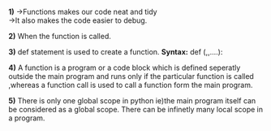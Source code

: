 **1)**
→Functions makes our code neat and tidy\
→It also makes the code easier to debug.  

**2)**
When the function is called.  

**3)**
def statement is used to create a function.
**Syntax:**
def <name of the function>(<parameter1>,<parameter1>,....):

**4)**
A function is a program or a code block which is defined seperatly outside the main program
and runs only if the particular function is called ,whereas a function call is used to call a function
form the main program.

**5)**
There is only one global scope in python ie)the main program itself can be considered as 
a global scope. There can be infinetly many local scope in a program.

